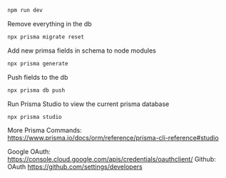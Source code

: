 ```bash
npm run dev

```

Remove everything in the db

```bash
npx prisma migrate reset

```

Add new primsa fields in schema to node modules

```bash
npx prisma generate

```

Push fields to the db

```bash
npx prisma db push

```

Run Prisma Studio to view the current prisma database

```bash
npx prisma studio

```

More Prisma Commands: https://www.prisma.io/docs/orm/reference/prisma-cli-reference#studio

Google OAuth: https://console.cloud.google.com/apis/credentials/oauthclient/
Github: OAuth https://github.com/settings/developers
